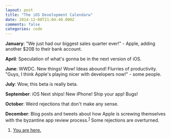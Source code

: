 ```yaml
---
layout: post
title: "The iOS Development Calendarw"
date: 2014-12-08T21:04:40.000Z
comments: false
categories: code
---
```

**January**: "We just had our biggest sales quarter ever!" - Apple, adding another $20B to their bank account.

**April**: Speculation of what's gonna be in the next version of iOS.

**June**: WWDC. New things! Wow! Ideas abound! Flurries of productivity. "Guys, I think Apple's playing nicer with developers now!" - some people.

**July**: Wow, this beta is really beta.

**September**: iOS Next ships! New iPhone! Ship your app! Bugs!

**October**: Weird rejections that don't make any sense.

**December**: Blog posts and tweets about how Apple is screwing themselves with the byzantine app review process.<sup id="fnref:1"><a href="#fn:1" rel="footnote">1</a></sup> Some rejections are overturned.

<div class="footnotes">
  <ol>
    <li class="footnote" id="fn:1">
  <p><a href="http://www.panic.com/blog/transmit-ios-1-1-1/">You are here.</a></p>
</li>
  </ol>
</div>

